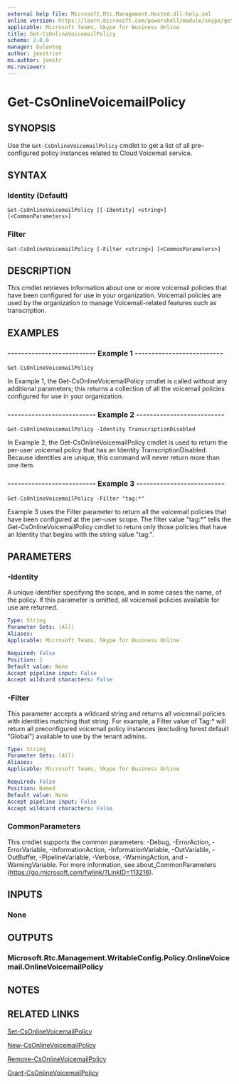 ```yaml
---
external help file: Microsoft.Rtc.Management.Hosted.dll-help.xml
online version: https://learn.microsoft.com/powershell/module/skype/get-csonlinevoicemailpolicy
applicable: Microsoft Teams, Skype for Business Online
title: Get-CsOnlineVoicemailPolicy
schema: 2.0.0
manager: bulenteg
author: jenstrier
ms.author: jenstr
ms.reviewer:
---
```


# Get-CsOnlineVoicemailPolicy

## SYNOPSIS
Use the `Get-CsOnlineVoicemailPolicy` cmdlet to get a list of all pre-configured policy instances related to Cloud Voicemail service.

## SYNTAX

### Identity (Default)
```
Get-CsOnlineVoicemailPolicy [[-Identity] <string>] [<CommonParameters>]
```

### Filter
```
Get-CsOnlineVoicemailPolicy [-Filter <string>] [<CommonParameters>]
```

## DESCRIPTION
This cmdlet retrieves information about one or more voicemail policies that have been configured for use in your organization. Voicemail policies are used by the organization to manage Voicemail-related features such as transcription.

## EXAMPLES

### -------------------------- Example 1 --------------------------
```
Get-CsOnlineVoicemailPolicy
```

In Example 1, the Get-CsOnlineVoicemailPolicy cmdlet is called without any additional parameters; this returns a collection of all the voicemail policies configured for use in your organization.

### -------------------------- Example 2 --------------------------
```
Get-CsOnlineVoicemailPolicy -Identity TranscriptionDisabled
```

In Example 2, the Get-CsOnlineVoicemailPolicy cmdlet is used to return the per-user voicemail policy that has an Identity TranscriptionDisabled. Because identities are unique, this command will never return more than one item.

### -------------------------- Example 3 --------------------------
```
Get-CsOnlineVoicemailPolicy -Filter "tag:*"
```

Example 3 uses the Filter parameter to return all the voicemail policies that have been configured at the per-user scope. The filter value "tag:*" tells the Get-CsOnlineVoicemailPolicy cmdlet to return only those policies that have an Identity that begins with the string value "tag:".


## PARAMETERS

### -Identity
A unique identifier specifying the scope, and in some cases the name, of the policy. If this parameter is omitted, all voicemail policies available for use are returned.

```yaml
Type: String
Parameter Sets: (All)
Aliases: 
Applicable: Microsoft Teams, Skype for Business Online

Required: False
Position: 1
Default value: None
Accept pipeline input: False
Accept wildcard characters: False
```
### -Filter
This parameter accepts a wildcard string and returns all voicemail policies with identities matching that string. For example, a Filter value of Tag:* will return all preconfigured voicemail policy instances (excluding forest default "Global") available to use by the tenant admins.

```yaml
Type: String
Parameter Sets: (All)
Aliases: 
Applicable: Microsoft Teams, Skype for Business Online

Required: False
Position: Named
Default value: None
Accept pipeline input: False
Accept wildcard characters: False
```

### CommonParameters
This cmdlet supports the common parameters: -Debug, -ErrorAction, -ErrorVariable, -InformationAction, -InformationVariable, -OutVariable, -OutBuffer, -PipelineVariable, -Verbose, -WarningAction, and -WarningVariable. For more information, see about_CommonParameters (https://go.microsoft.com/fwlink/?LinkID=113216).


## INPUTS

### None

## OUTPUTS

### Microsoft.Rtc.Management.WritableConfig.Policy.OnlineVoicemail.OnlineVoicemailPolicy


## NOTES


## RELATED LINKS
[Set-CsOnlineVoicemailPolicy](https://learn.microsoft.com/powershell/module/skype/set-csonlinevoicemailpolicy?view=skype-ps)

[New-CsOnlineVoicemailPolicy](https://learn.microsoft.com/powershell/module/skype/new-csonlinevoicemailpolicy?view=skype-ps)

[Remove-CsOnlineVoicemailPolicy](https://learn.microsoft.com/powershell/module/skype/remove-csonlinevoicemailpolicy?view=skype-ps)

[Grant-CsOnlineVoicemailPolicy](https://learn.microsoft.com/powershell/module/skype/grant-csonlinevoicemailpolicy?view=skype-ps)

